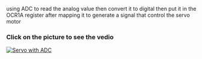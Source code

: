 using ADC to read the analog value then convert it to digital then put it in the OCR1A register after mapping it to generate a signal that control the servo motor 

### Click on the picture to see the vedio

[![Servo with ADC](https://github.com/mmmmm222/ATmega32_Activites/assets/95083236/7fac8827-0045-4f11-a661-b6d7dfe08a53)](https://drive.google.com/file/d/1o3E4IBl8jJ3B6jQ9ZXwlyScHSd_H6Amo/view?usp=sharing)